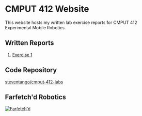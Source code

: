 # CMPUT 412 Website

This website hosts my written lab exercise reports for CMPUT 412 Experimental
Mobile Robotics.

## Written Reports

1. [Exercise 1](./exercise-1.md)

## Code Repository
[steventango/cmput-412-labs](https://github.com/steventango/cmput-412-labs/)

## Farfetch'd Robotics

[![Farfetch'd](https://img.pokemondb.net/sprites/black-white/anim/normal/farfetchd.gif)](https://pokemondb.net/pokedex/farfetchd)
